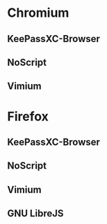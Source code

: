 # Chromium
## KeePassXC-Browser
## NoScript
## Vimium
# Firefox
## KeePassXC-Browser
## NoScript
## Vimium
## GNU LibreJS
